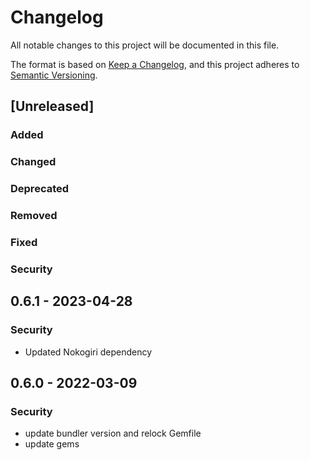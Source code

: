 # Changelog
All notable changes to this project will be documented in this file.

The format is based on [Keep a Changelog](https://keepachangelog.com/en/1.0.0/),
and this project adheres to [Semantic Versioning](https://semver.org/spec/v2.0.0.html).

## [Unreleased]
### Added
### Changed
### Deprecated
### Removed
### Fixed
### Security

## 0.6.1 - 2023-04-28
### Security
- Updated Nokogiri dependency

## 0.6.0 - 2022-03-09
### Security
- update bundler version and relock Gemfile
- update gems
